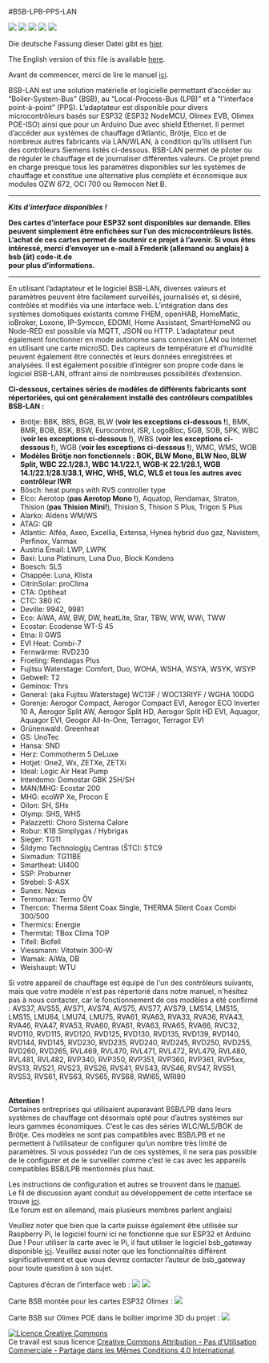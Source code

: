 #BSB-LPB-PPS-LAN

[<img src="https://img.shields.io/github/last-commit/fredlcore/BSB-LAN">]()
[<img src="https://img.shields.io/github/commit-activity/t/fredlcore/BSB-LAN">]()
[<img src="https://img.shields.io/github/stars/fredlcore/BSB-LAN?style=plastic">](https://github.com/fredlcore/BSB-LAN/stargazers)
[<img src="https://img.shields.io/github/forks/fredlcore/BSB-LAN?style=plastic">](https://github.com/fredlcore/BSB-LAN/forks)
[<img src="https://img.shields.io/github/followers/fredlcore?style=plastic">](https://github.com/fredlcore?tab=followers)

Die deutsche Fassung dieser Datei gibt es [hier](README_de.md).

The English version of this file is available [here](README.md).

Avant de commencer, merci de lire le manuel [ici](https://docs.bsb-lan.de/fr/).

BSB-LAN est une solution matérielle et logicielle permettant d’accéder au “Boiler-System-Bus” (BSB), au “Local-Process-Bus (LPB)” et à “l'interface point-à-point” (PPS). L’adaptateur est disponible pour divers microcontrôleurs basés sur ESP32 (ESP32 NodeMCU, Olimex EVB, Olimex POE-ISO) ainsi que pour un Arduino Due avec shield Ethernet. Il permet d’accéder aux systèmes de chauffage d’Atlantic, Brötje, Elco et de nombreux autres fabricants via LAN/WLAN, à condition qu’ils utilisent l’un des contrôleurs Siemens listés ci-dessous. BSB-LAN permet de piloter ou de réguler le chauffage et de journaliser différentes valeurs. Ce projet prend en charge presque tous les paramètres disponibles sur les systèmes de chauffage et constitue une alternative plus complète et économique aux modules OZW 672, OCI 700 ou Remocon Net B.

---

***Kits d’interface disponibles !***

**Des cartes d’interface pour ESP32 sont disponibles sur demande. Elles peuvent simplement être enfichées sur l’un des microcontrôleurs listés. L’achat de ces cartes permet de soutenir ce projet à l’avenir. Si vous êtes intéressé, merci d’envoyer un e-mail à Frederik (allemand ou anglais) à <br /> bsb (ät) code-it.de <br /> pour plus d’informations.**

---

En utilisant l’adaptateur et le logiciel BSB-LAN, diverses valeurs et paramètres peuvent être facilement surveillés, journalisés et, si désiré, contrôlés et modifiés via une interface web.
L’intégration dans des systèmes domotiques existants comme FHEM, openHAB, HomeMatic, ioBroker, Loxone, IP-Symcon, EDOMI, Home Assistant, SmartHomeNG ou Node-RED est possible via MQTT, JSON ou HTTP.
L’adaptateur peut également fonctionner en mode autonome sans connexion LAN ou Internet en utilisant une carte microSD.
Des capteurs de température et d’humidité peuvent également être connectés et leurs données enregistrées et analysées. Il est également possible d’intégrer son propre code dans le logiciel BSB-LAN, offrant ainsi de nombreuses possibilités d’extension.

**Ci-dessous, certaines séries de modèles de différents fabricants sont répertoriées, qui ont généralement installé des contrôleurs compatibles BSB-LAN :**  
- Brötje: BBK, BBS, BGB, BLW (**voir les exceptions ci-dessous !**), BMK, BMR, BOB, BSK, BSW, Eurocontrol, ISR, LogoBloc, SGB, SOB, SPK, WBC (**voir les exceptions ci-dessous !**), WBS (**voir les exceptions ci-dessous !**), WGB (**voir les exceptions ci-dessous !**), WMC, WMS, WOB
- **Modèles Brötje non fonctionnels : BOK, BLW Mono, BLW Neo, BLW Split, WBC 22.1/28.1, WBC 14.1/22.1, WGB-K 22.1/28.1, WGB 14.1/22.1/28.1/38.1, WHC, WHS, WLC, WLS et tous les autres avec contrôleur IWR**  
- Bösch: heat pumps with RVS controller type
- Elco: Aerotop (**pas Aerotop Mono !**), Aquatop, Rendamax, Straton, Thision (**pas Thision Mini!**), Thision S, Thision S Plus, Trigon S Plus
- Alarko: Aldens WM/WS
- ATAG: QR
- Atlantic: Alféa, Axeo, Excellia, Extensa, Hynea hybrid duo gaz, Navistem, Perfinox, Varmax
- Austria Email: LWP, LWPK
- Baxi: Luna Platinum, Luna Duo, Block Kondens
- Boesch: SLS
- Chappée: Luna, Klista
- CitrinSolar: proClima
- CTA: Optiheat
- CTC: 380 IC
- Deville: 9942, 9981
- Eco: AiWA, AW, BW, DW, heatLite, Star, TBW, WW, WWi, TWW
- Ecostar: Ecodense WT-S 45
- Etna: II GWS
- EVI Heat: Combi-7
- Fernwärme: RVD230
- Froeling: Rendagas Plus
- Fujitsu Waterstage: Comfort, Duo, WOHA, WSHA, WSYA, WSYK, WSYP
- Gebwell: T2
- Geminox: Thrs
- General: (aka Fujitsu Waterstage) WC13F / WOC13RIYF / WGHA 100DG
- Gorenje: Aerogor Compact, Aerogor Compact EVI, Aerogor ECO Inverter 10 A, Aerogor Split AW, Aerogor Split HD, Aerogor Split HD EVI, Aquagor, Aquagor EVI, Geogor All-In-One, Terragor, Terragor EVI
- Grünenwald: Greenheat
- GS: UnoTec
- Hansa: SND
- Herz: Commotherm 5 DeLuxe
- Hotjet: One2, Wx, ZETXe, ZETXi
- Ideal: Logic Air Heat Pump
- Interdomo: Domostar GBK 25H/SH
- MAN/MHG: Ecostar 200
- MHG: ecoWP Xe, Procon E
- Oilon: SH, SHx
- Olymp: SHS, WHS
- Palazzetti: Choro Sistema Calore
- Robur: K18 Simplygas / Hybrigas
- Sieger: TG11
- Šildymo Technologijų Centras (ŠTC): STC9
- Sixmadun: TG11BE
- Smartheat: UI400
- SSP: Proburner
- Strebel: S-ASX
- Sunex: Nexus
- Termomax: Termo ÖV
- Thercon: Therma Silent Coax Single, THERMA Silent Coax Combi 300/500
- Thermics: Energie
- Thermital: TBox Clima TOP
- Tifell: Biofell
- Viessmann: Vitotwin 300-W
- Wamak: AiWa, DB
- Weishaupt: WTU  


Si votre appareil de chauffage est équipé de l'un des contrôleurs suivants, mais que votre modèle n'est pas répertorié dans notre manuel, n'hésitez pas à nous contacter, car le fonctionnement de ces modèles a été confirmé :
AVS37, AVS55, AVS71, AVS74, AVS75, AVS77, AVS79, LMS14, LMS15, LMS15, LMU64, LMU74, LMU75, RVA61, RVA63, RVA33, RVA36, RVA43, RVA46, RVA47, RVA53, RVA60, RVA61, RVA63, RVA65, RVA66, RVC32, RVD110, RVD115, RVD120, RVD125, RVD130, RVD135, RVD139, RVD140, RVD144, RVD145, RVD230, RVD235, RVD240, RVD245, RVD250, RVD255, RVD260, RVD265, RVL469, RVL470, RVL471, RVL472, RVL479, RVL480, RVL481, RVL482, RVP340, RVP350, RVP351, RVP360, RVP361, RVP5xx, RVS13, RVS21, RVS23, RVS26, RVS41, RVS43, RVS46, RVS47, RVS51, RVS53, RVS61, RVS63, RVS65, RVS68, RWI65, WRI80
<BR><BR>

<B>Attention !</B><BR>
Certaines entreprises qui utilisaient auparavant BSB/LPB dans leurs systèmes de chauffage ont désormais opté pour d’autres systèmes sur leurs gammes économiques. C’est le cas des séries WLC/WLS/BOK de Brötje. Ces modèles ne sont pas compatibles avec BSB/LPB et ne permettent à l’utilisateur de configurer qu’un nombre très limité de paramètres. Si vous possédez l’un de ces systèmes, il ne sera pas possible de le configurer et de le surveiller comme c’est le cas avec les appareils compatibles BSB/LPB mentionnés plus haut.

Les instructions de configuration et autres se trouvent dans le <A HREF="https://docs.bsb-lan.de/fr/">manuel</A>.<BR>
Le fil de discussion ayant conduit au développement de cette interface se trouve <A HREF="http://forum.fhem.de/index.php?topic=29762.new;topicseen#new">ici</A>.<BR>
(Le forum est en allemand, mais plusieurs membres parlent anglais)

Veuillez noter que bien que la carte puisse également être utilisée sur Raspberry Pi, le logiciel fourni ici ne fonctionne que sur ESP32 et Arduino Due ! Pour utiliser la carte avec le Pi, il faut utiliser le logiciel bsb_gateway disponible <A HREF="https://github.com/loehnertj/bsbgateway">ici</A>. Veuillez aussi noter que les fonctionnalités diffèrent significativement et que vous devrez contacter l’auteur de bsb_gateway pour toute question à son sujet.

Captures d’écran de l’interface web :
<img src="https://github.com/fredlcore/bsb_lan/blob/master/docs/images/Web-Interface.png" size="50%">
<img src="https://github.com/fredlcore/bsb_lan/blob/master/docs/images/Web-Interface2.png" size="50%">

Carte BSB montée pour les cartes ESP32 Olimex :
<img src="https://github.com/fredlcore/bsb_lan/blob/master/docs/images/Logic%20Level%20Adapter.jpg" size="50%">

Carte BSB sur Olimex POE dans le boîtier imprimé 3D du projet :
<img src="https://github.com/fredlcore/bsb_lan/blob/master/docs/images/Logic%20Level%20Adapter%20in%20Case.jpg" size="50%">

<a rel="license" href="http://creativecommons.org/licenses/by-nc-sa/4.0/"><img alt="Licence Creative Commons" style="border-width:0" src="https://i.creativecommons.org/l/by-nc-sa/4.0/88x31.png" /></a><br />Ce travail est sous licence <a rel="license" href="http://creativecommons.org/licenses/by-nc-sa/4.0/">Creative Commons Attribution - Pas d’Utilisation Commerciale - Partage dans les Mêmes Conditions 4.0 International</a>.
